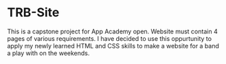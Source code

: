 # TRB-Site

This is a capstone project for App Academy open. Website must contain 4 pages of various requirements.
I have decided to use this oppurtunity to apply my newly learned HTML and CSS skills to make a website
for a band a play with on the weekends. 

